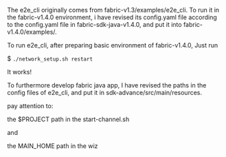 The e2e_cli originally comes from fabric-v1.3/examples/e2e_cli.
To run it in the fabric-v1.4.0 environment, i have revised its 
config.yaml file according to the config.yaml file in fabric-sdk-java-v1.4.0, 
and put it into fabric-v1.4.0/examples/. 

To run e2e_cli, after preparing basic environment of fabric-v1.4.0, Just run 

$ `./network_setup.sh restart` 

It works!

To furthermore develop fabric java app, I have revised the paths in the config files of e2e_cli,
and put it in sdk-advance/src/main/resources.

pay attention to:
 
the $PROJECT path in the start-channel.sh

and 

the MAIN_HOME path in the wiz


